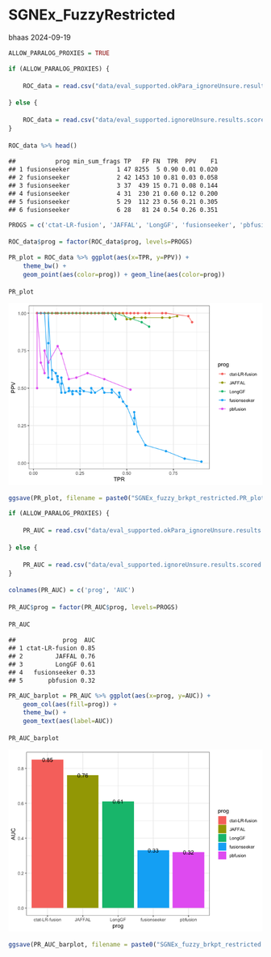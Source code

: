 SGNEx_FuzzyRestricted
================
bhaas
2024-09-19

``` r
ALLOW_PARALOG_PROXIES = TRUE
```

``` r
if (ALLOW_PARALOG_PROXIES) { 

    ROC_data = read.csv("data/eval_supported.okPara_ignoreUnsure.results.scored.ROC", header=T, sep="\t")

} else {
    
    ROC_data = read.csv("data/eval_supported.ignoreUnsure.results.scored.ROC", header=T, sep="\t")
}

ROC_data %>% head()
```

    ##           prog min_sum_frags TP   FP FN  TPR  PPV    F1
    ## 1 fusionseeker             1 47 8255  5 0.90 0.01 0.020
    ## 2 fusionseeker             2 42 1453 10 0.81 0.03 0.058
    ## 3 fusionseeker             3 37  439 15 0.71 0.08 0.144
    ## 4 fusionseeker             4 31  230 21 0.60 0.12 0.200
    ## 5 fusionseeker             5 29  112 23 0.56 0.21 0.305
    ## 6 fusionseeker             6 28   81 24 0.54 0.26 0.351

``` r
PROGS = c('ctat-LR-fusion', 'JAFFAL', 'LongGF', 'fusionseeker', 'pbfusion')

ROC_data$prog = factor(ROC_data$prog, levels=PROGS)
```

``` r
PR_plot = ROC_data %>% ggplot(aes(x=TPR, y=PPV)) + 
    theme_bw() +
    geom_point(aes(color=prog)) + geom_line(aes(color=prog))

PR_plot
```

![](SGNEx_FuzzyRestricted_files/figure-gfm/unnamed-chunk-4-1.png)<!-- -->

``` r
ggsave(PR_plot, filename = paste0("SGNEx_fuzzy_brkpt_restricted.PR_plot.PARA-OK=", ALLOW_PARALOG_PROXIES, ".svg"), height = 4, width=6 )
```

``` r
if (ALLOW_PARALOG_PROXIES) {
    
    PR_AUC = read.csv("data/eval_supported.okPara_ignoreUnsure.results.scored.PR.AUC", header=F, sep="\t")

} else {
    
    PR_AUC = read.csv("data/eval_supported.ignoreUnsure.results.scored.PR.AUC", header=F, sep="\t")
}
    
colnames(PR_AUC) = c('prog', 'AUC')

PR_AUC$prog = factor(PR_AUC$prog, levels=PROGS)

PR_AUC
```

    ##             prog  AUC
    ## 1 ctat-LR-fusion 0.85
    ## 2         JAFFAL 0.76
    ## 3         LongGF 0.61
    ## 4   fusionseeker 0.33
    ## 5       pbfusion 0.32

``` r
PR_AUC_barplot = PR_AUC %>% ggplot(aes(x=prog, y=AUC)) + 
    geom_col(aes(fill=prog)) + 
    theme_bw() +
    geom_text(aes(label=AUC))

PR_AUC_barplot 
```

![](SGNEx_FuzzyRestricted_files/figure-gfm/unnamed-chunk-7-1.png)<!-- -->

``` r
ggsave(PR_AUC_barplot, filename = paste0("SGNEx_fuzzy_brkpt_restricted.PR_AUC.barplot.PARA-OK=", ALLOW_PARALOG_PROXIES, ".svg"), height=4, width=6 )
```
